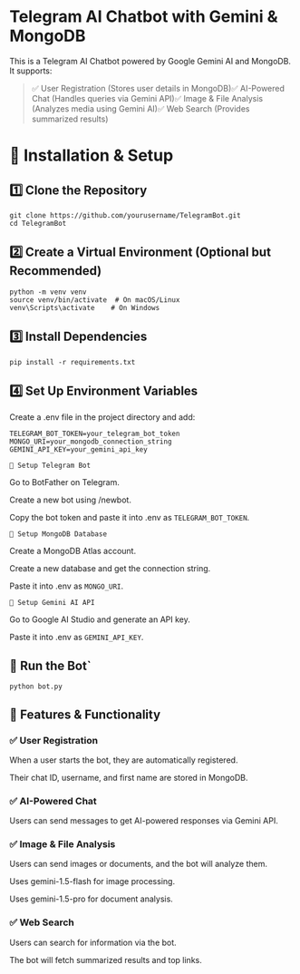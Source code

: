 # Telegram AI Chatbot with Gemini & MongoDB

This is a Telegram AI Chatbot powered by Google Gemini AI and MongoDB. It supports:

> ✅ User Registration (Stores user details in MongoDB)✅ AI-Powered Chat (Handles queries via Gemini API)✅ Image & File Analysis (Analyzes media using Gemini AI)✅ Web Search (Provides summarized results)

# 📌 Installation & Setup

## 1️⃣ Clone the Repository

```
git clone https://github.com/yourusername/TelegramBot.git
cd TelegramBot
```

## 2️⃣ Create a Virtual Environment (Optional but Recommended)

```
python -m venv venv
source venv/bin/activate  # On macOS/Linux
venv\Scripts\activate    # On Windows
```

## 3️⃣ Install Dependencies

```
pip install -r requirements.txt
```

## 4️⃣ Set Up Environment Variables

Create a .env file in the project directory and add:

```
TELEGRAM_BOT_TOKEN=your_telegram_bot_token
MONGO_URI=your_mongodb_connection_string
GEMINI_API_KEY=your_gemini_api_key
```

`🔹 Setup Telegram Bot`

Go to BotFather on Telegram.

Create a new bot using /newbot.

Copy the bot token and paste it into .env as `TELEGRAM_BOT_TOKEN`.

`🔹 Setup MongoDB Database`

Create a MongoDB Atlas account.

Create a new database and get the connection string.

Paste it into .env as `MONGO_URI`.

`🔹 Setup Gemini AI API`

Go to Google AI Studio and generate an API key.

Paste it into .env as `GEMINI_API_KEY`.

## 🚀 Run the Bot`

```
python bot.py
```

## 📌 Features & Functionality

### ✅ User Registration

When a user starts the bot, they are automatically registered.

Their chat ID, username, and first name are stored in MongoDB.

### ✅ AI-Powered Chat

Users can send messages to get AI-powered responses via Gemini API.

### ✅ Image & File Analysis

Users can send images or documents, and the bot will analyze them.

Uses gemini-1.5-flash for image processing.

Uses gemini-1.5-pro for document analysis.

### ✅ Web Search

Users can search for information via the bot.

The bot will fetch summarized results and top links.

